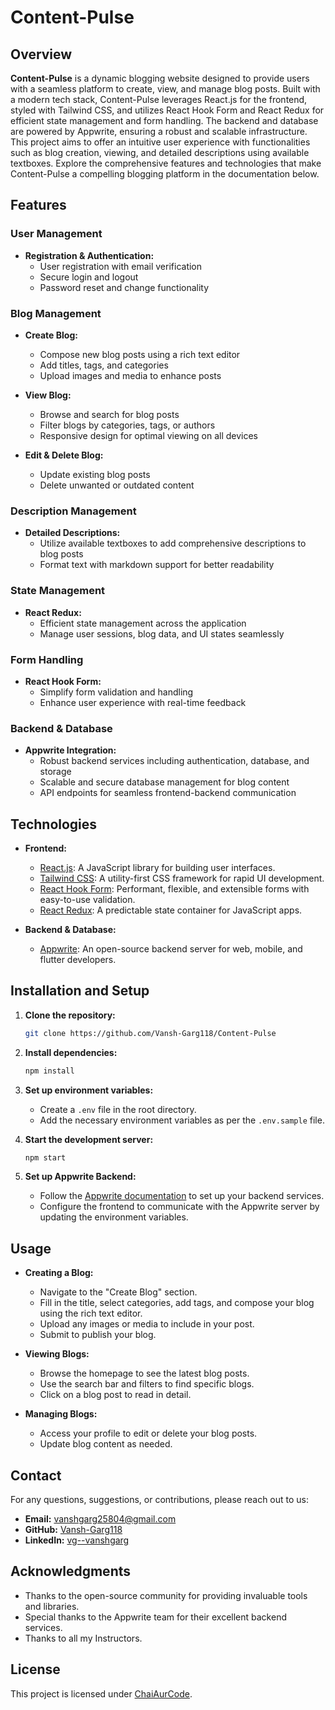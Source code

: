 # Content-Pulse 

## Overview

**Content-Pulse** is a dynamic blogging website designed to provide users with a seamless platform to create, view, and manage blog posts. Built with a modern tech stack, Content-Pulse leverages React.js for the frontend, styled with Tailwind CSS, and utilizes React Hook Form and React Redux for efficient state management and form handling. The backend and database are powered by Appwrite, ensuring a robust and scalable infrastructure. This project aims to offer an intuitive user experience with functionalities such as blog creation, viewing, and detailed descriptions using available textboxes. Explore the comprehensive features and technologies that make Content-Pulse a compelling blogging platform in the documentation below.

## Features

### User Management

- **Registration & Authentication:**
  - User registration with email verification
  - Secure login and logout
  - Password reset and change functionality

### Blog Management

- **Create Blog:**
  - Compose new blog posts using a rich text editor
  - Add titles, tags, and categories
  - Upload images and media to enhance posts

- **View Blog:**
  - Browse and search for blog posts
  - Filter blogs by categories, tags, or authors
  - Responsive design for optimal viewing on all devices

- **Edit & Delete Blog:**
  - Update existing blog posts
  - Delete unwanted or outdated content

### Description Management

- **Detailed Descriptions:**
  - Utilize available textboxes to add comprehensive descriptions to blog posts
  - Format text with markdown support for better readability

### State Management

- **React Redux:**
  - Efficient state management across the application
  - Manage user sessions, blog data, and UI states seamlessly

### Form Handling

- **React Hook Form:**
  - Simplify form validation and handling
  - Enhance user experience with real-time feedback

### Backend & Database

- **Appwrite Integration:**
  - Robust backend services including authentication, database, and storage
  - Scalable and secure database management for blog content
  - API endpoints for seamless frontend-backend communication

## Technologies

- **Frontend:**
  - [React.js](https://reactjs.org/): A JavaScript library for building user interfaces.
  - [Tailwind CSS](https://tailwindcss.com/): A utility-first CSS framework for rapid UI development.
  - [React Hook Form](https://react-hook-form.com/): Performant, flexible, and extensible forms with easy-to-use validation.
  - [React Redux](https://react-redux.js.org/): A predictable state container for JavaScript apps.

- **Backend & Database:**
  - [Appwrite](https://appwrite.io/): An open-source backend server for web, mobile, and flutter developers.

## Installation and Setup

1. **Clone the repository:**

    ```bash
    git clone https://github.com/Vansh-Garg118/Content-Pulse
    ```

2. **Install dependencies:**

    ```bash
    npm install
    ```

3. **Set up environment variables:**
   
   - Create a `.env` file in the root directory.
   - Add the necessary environment variables as per the `.env.sample` file.

4. **Start the development server:**

    ```bash
    npm start
    ```

5. **Set up Appwrite Backend:**
   
   - Follow the [Appwrite documentation](https://appwrite.io/docs) to set up your backend services.
   - Configure the frontend to communicate with the Appwrite server by updating the environment variables.

## Usage

- **Creating a Blog:**
  - Navigate to the "Create Blog" section.
  - Fill in the title, select categories, add tags, and compose your blog using the rich text editor.
  - Upload any images or media to include in your post.
  - Submit to publish your blog.

- **Viewing Blogs:**
  - Browse the homepage to see the latest blog posts.
  - Use the search bar and filters to find specific blogs.
  - Click on a blog post to read in detail.

- **Managing Blogs:**
  - Access your profile to edit or delete your blog posts.
  - Update blog content as needed.

## Contact

For any questions, suggestions, or contributions, please reach out to us:

- **Email:** vanshgarg25804@gmail.com
- **GitHub:** [Vansh-Garg118](https://github.com/Vansh-Garg118/)
- **LinkedIn:** [vg--vanshgarg](https://www.linkedin.com/in/vg--vanshgarg/)

## Acknowledgments

- Thanks to the open-source community for providing invaluable tools and libraries.
- Special thanks to the Appwrite team for their excellent backend services.
- Thanks to all my Instructors.

## License

This project is licensed under [ChaiAurCode](https://www.youtube.com/@chaiaurcode).
